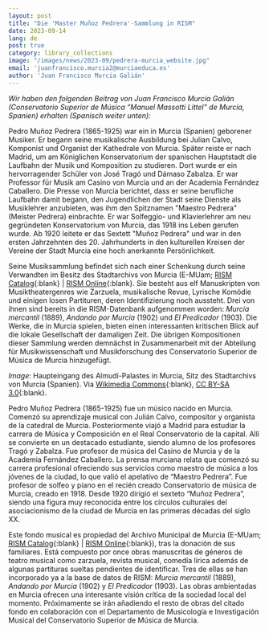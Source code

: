```yaml
---
layout: post
title: "Die 'Master Muñoz Pedrera'-Sammlung in RISM"
date: 2023-09-14
lang: de
post: true
category: library_collections
image: "/images/news/2023-09/pedrera-murcia_website.jpg"
email: 'juanfrancisco.murcia2@murciaeduca.es'
author: 'Juan Francisco Murcia Galián'
---
```


_Wir haben den folgenden Beitrag von Juan Francisco Murcia Galián (Conservatorio Superior de Música “Manuel Massotti Littel” de Murcia, Spanien) erhalten (Spanisch weiter unten):_

Pedro Muñoz Pedrera (1865-1925) war ein in Murcia (Spanien) geborener Musiker. Er begann seine musikalische Ausbildung bei Julian Calvo, Komponist und Organist der Kathedrale von Murcia. Später reiste er nach Madrid, um am Königlichen Konservatorium der spanischen Hauptstadt die Laufbahn der Musik und Komposition zu studieren. Dort wurde er ein hervorragender Schüler von José Tragó und Dámaso Zabalza. Er war Professor für Musik am Casino von Murcia und an der Academia Fernández Caballero. Die Presse von Murcia berichtet, dass er seine berufliche Laufbahn damit begann, den Jugendlichen der Stadt seine Dienste als Musiklehrer anzubieten, was ihm den Spitznamen "Maestro Pedrera" (Meister Pedrera) einbrachte. Er war Solfeggio- und Klavierlehrer am neu gegründeten Konservatorium von Murcia, das 1918 ins Leben gerufen wurde. Ab 1920 leitete er das Sextett "Muñoz Pedrera" und war in den ersten Jahrzehnten des 20. Jahrhunderts in den kulturellen Kreisen der Vereine der Stadt Murcia eine hoch anerkannte Persönlichkeit.

Seine Musiksammlung befindet sich nach einer Schenkung durch seine Verwandten im Besitz des Stadtarchivs von Murcia (E-MUam; [RISM Catalog](https://opac.rism.info/search?View=rism&siglum=E-MUam){:blank} \| [RISM Online](https://rism.online/institutions/30079676){:blank}. Sie besteht aus elf Manuskripten von Musiktheatergenres wie Zarzuela, musikalische Revue, Lyrische Komödie und einigen losen Partituren, deren Identifizierung noch aussteht. Drei von ihnen sind bereits in die RISM-Datenbank aufgenommen worden: _Murcia mercantil_ (1889), _Andando por Murcia_ (1902) und _El Predicador_ (1903). Die Werke, die in Murcia spielen, bieten einen interessanten kritischen Blick auf die lokale Gesellschaft der damaligen Zeit. Die übrigen Kompositionen dieser Sammlung werden demnächst in Zusammenarbeit mit der Abteilung für Musikwissenschaft und Musikforschung des Conservatorio Superior de Música de Murcia hinzugefügt.

_Image_: Haupteingang des Almudí-Palastes in Murcia, Sitz des Stadtarchivs von Murcia (Spanien). Via [Wikimedia Commons](https://commons.wikimedia.org/wiki/File:Puertadelpalacioalmudi.JPG){:blank}, [CC BY-SA 3.0](https://creativecommons.org/licenses/by-sa/3.0/deed.en){:blank}.


Pedro Muñoz Pedrera (1865-1925) fue un músico nacido en Murcia. Comenzó su aprendizaje musical con Julián Calvo, compositor y organista de la catedral de Murcia. Posteriormente viajó a Madrid para estudiar la carrera de Música y Composición en el Real Conservatorio de la capital. Allí se convierte en un destacado estudiante, siendo alumno de los profesores Tragó y Zabalza.  Fue profesor de música del Casino de Murcia y de la Academia Fernández Caballero. La prensa murciana relata que comenzó su carrera profesional ofreciendo sus servicios como maestro de música a los jóvenes de la ciudad, lo que valió el apelativo de “Maestro Pedrera”. Fue profesor de solfeo y piano en el recién creado Conservatorio de música de Murcia, creado en 1918. Desde 1920 dirigió el sexteto “Muñoz Pedrera”, siendo una figura muy reconocida entre los círculos culturales del asociacionismo de la ciudad de Murcia en las primeras décadas del siglo XX.

Este fondo musical es propiedad del Archivo Municipal de Murcia (E-MUam; [RISM Catalog](https://opac.rism.info/search?View=rism&siglum=E-MUam){:blank} \| [RISM Online](https://rism.online/institutions/30079676){:blank}), tras la donación de sus familiares. Está compuesto por once obras manuscritas de géneros de teatro musical como zarzuela, revista musical, comedía lírica además de algunas partituras sueltas pendientes de identificar.  Tres de ellas se han incorporado ya a la base de datos de RISM: _Murcia mercantil_ (1889), _Andando por Murcia_ (1902) y _El Predicador_ (1903). Las obras ambientadas en Murcia ofrecen una interesante visión crítica de la sociedad local del momento. Próximamente se irán añadiendo el resto de obras del citado fondo en colaboración con el Departamento de Musicología e Investigación Musical del Conservatorio Superior de Música de Murcia.
